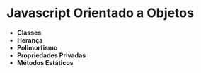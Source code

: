 # Javascript Orientado a Objetos



- **Classes**
- **Herança**
- **Polimorfismo**
- **Propriedades Privadas**
- **Métodos Estáticos**
